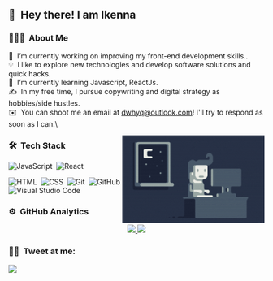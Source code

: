 ## 👋 &nbsp;Hey there! I am Ikenna

### 👨🏻‍💻 &nbsp;About Me

🔭 &nbsp;I’m currently working on improving my front-end development skills..\
💡 &nbsp;I like to explore new technologies and develop software solutions and quick hacks.\
🌱 &nbsp;I’m currently learning Javascript, ReactJs.\
✍️ &nbsp;In my free time, I pursue copywriting and digital strategy as hobbies/side hustles.\
✉️ &nbsp;You can shoot me an email at dwhyq@outlook.com! I'll try to respond as soon as I can.\

<img alt="247 Coding" src="https://raw.githubusercontent.com/AVS1508/AVS1508/master/assets/Night-Coding.gif"  width='280' align="right"/>

### 🛠 &nbsp;Tech Stack

![JavaScript](https://img.shields.io/badge/-JavaScript-05122A?style=flat&logo=javascript)&nbsp;
![React](https://img.shields.io/badge/-React-05122A?style=flat&logo=react)&nbsp;
<!-- ![Node.js](https://img.shields.io/badge/-Node.js-05122A?style=flat&logo=node.js)&nbsp; -->
<!-- ![Bootstrap](https://img.shields.io/badge/-Bootstrap-05122A?style=flat&logo=bootstrap&logoColor=563D7C)\ -->
![HTML](https://img.shields.io/badge/-HTML-05122A?style=flat&logo=HTML5)&nbsp;
![CSS](https://img.shields.io/badge/-CSS-05122A?style=flat&logo=CSS3&logoColor=1572B6)&nbsp;
![Git](https://img.shields.io/badge/-Git-05122A?style=flat&logo=git)&nbsp;
![GitHub](https://img.shields.io/badge/-GitHub-05122A?style=flat&logo=github)&nbsp;
![Visual Studio Code](https://img.shields.io/badge/-Visual%20Studio%20Code-05122A?style=flat&logo=visual-studio-code&logoColor=007ACC)&nbsp;

### ⚙️ &nbsp;GitHub Analytics

<p align="center">
<a href="https://github.com/AVS1508">
  <img height="180em" src="https://github-readme-stats-eight-theta.vercel.app/api?username=dwhyq&show_icons=true&theme=algolia&include_all_commits=true&count_private=true"/>
  <img height="180em" src="https://github-readme-stats-eight-theta.vercel.app/api/top-langs/?username=dwhyq&layout=compact&langs_count=8&theme=algolia"/>
</a>
</p>

### 🤝🏻 &nbsp;Tweet at me:

<p align="left">
<a href="https://twitter.com/dWhy_Q_"><img src="https://img.shields.io/twitter/follow/dwhy_q?style=social"/></a>
</p>
